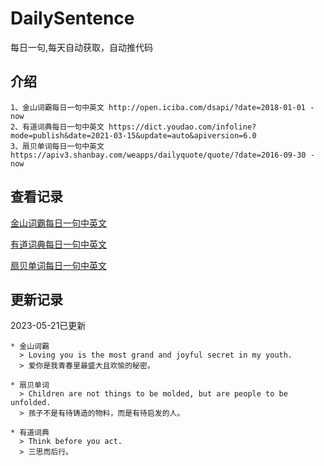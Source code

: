 # DailySentence

每日一句,每天自动获取，自动推代码

## 介绍

```
1、金山词霸每日一句中英文 http://open.iciba.com/dsapi/?date=2018-01-01 - now
2、有道词典每日一句中英文 https://dict.youdao.com/infoline?mode=publish&date=2021-03-15&update=auto&apiversion=6.0
3、扇贝单词每日一句中英文 https://apiv3.shanbay.com/weapps/dailyquote/quote/?date=2016-09-30 - now
```

## 查看记录

[金山词霸每日一句中英文](./data/iciba/)

[有道词典每日一句中英文](./data/youdao/)

[扇贝单词每日一句中英文](./data/shanbay/)

## 更新记录
2023-05-21已更新 
```
* 金山词霸
  > Loving you is the most grand and joyful secret in my youth.
  > 爱你是我青春里最盛大且欢愉的秘密。

* 扇贝单词
  > Children are not things to be molded, but are people to be unfolded.
  > 孩子不是有待铸造的物料，而是有待启发的人。

* 有道词典
  > Think before you act.
  > 三思而后行。

```

